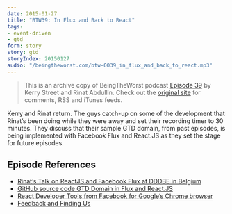 ```yaml
---
date: 2015-01-27
title: "BTW39: In Flux and Back to React"
tags:
- event-driven
- gtd
form: story
story: gtd
storyIndex: 20150127
audio: "/beingtheworst.com/btw-0039_in_flux_and_back_to_react.mp3"
---
```


> This is an archive copy of BeingTheWorst podcast
> [Episode 39](http://beingtheworst.com/2015/episode-39-in-flux-and-back-to-react)
> by Kerry Street and Rinat Abdullin. Check out the
> [original site](http://beingtheworst.com) for comments, RSS and iTunes feeds.

Kerry and Rinat return. The guys catch-up on some of the development
that Rinat’s been doing while they were away and set their recording
timer to 30 minutes. They discuss that their sample GTD domain, from
past episodes, is being implemented with Facebook Flux and React.JS as
they set the stage for future episodes.


## Episode References

* [Rinat’s Talk on ReactJS and Facebook Flux at DDDBE in Belgium](http://abdullin.com/talks/2015-01-06-dddbe-facebook-flux-reactjs/)
* [GitHub source code GTD Domain in Flux and React.JS](https://github.com/abdullin/gtd)
* [React Developer Tools from Facebook for Google’s Chrome browser](https://chrome.google.com/webstore/detail/react-developer-tools/fmkadmapgofadopljbjfkapdkoienihi?hl=en)
* [Feedback and Finding Us](http://beingtheworst.com/about)
